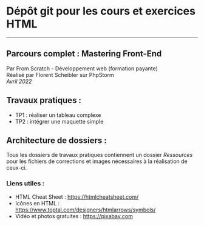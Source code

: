 # Dépôt git pour les cours et exercices HTML

***


## Parcours complet : Mastering Front-End

Par From Scratch - Développement web (formation payante)<br>
Réalisé par Florent Scheibler sur PhpStorm <br>
*Avril 2022*

## Travaux pratiques :

- TP1 : réaliser un tableau complexe
- TP2 : intégrer une maquette simple

## Architecture de dossiers :

Tous les dossiers de travaux pratiques contiennent un dossier *Ressources* pour les fichiers de corrections et images 
nécessaires à la réalisation de ceux-ci.

### Liens utiles :

- HTML Cheat Sheet : https://htmlcheatsheet.com/
- Icônes en HTML : https://www.toptal.com/designers/htmlarrows/symbols/
- Vidéo et photos gratuites : https://pixabay.com